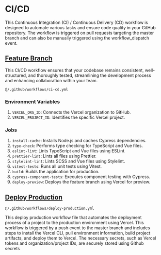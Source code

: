 # CI/CD

This Continuous Integration (CI) / Continuous Delivery (CD) workflow is designed to automate various tasks and ensure code quality in your GitHub repository. The workflow is triggered on pull requests targeting the master branch and can also be manually triggered using the workflow_dispatch event.

## [Feature Branch](https://resources.github.com/ci-cd/)

This CI/CD workflow ensures that your codebase remains consistent, well-structured, and thoroughly tested, streamlining the development process and enhancing collaboration within your team.

`@/.github/workflows/ci-cd.yml`

### Environment Variables

1. `VERCEL_ORG_ID`: Connects the Vercel organization to GitHub.
2. `VERCEL_PROJECT_ID`: Identifies the specific Vercel project.

### Jobs

1. `install-cache`: Installs Node.js and caches Cypress dependencies.
2. `type-check`: Performs type checking for TypeScript and Vue files.
3. `eslint-lint`: Lints TypeScript and Vue files using ESLint.
4. `prettier-lint`: Lints all files using Prettier.
5. `stylelint-lint`: Lints SCSS and Vue files using Stylelint.
6. `vitest-tests`: Runs all unit tests using Vitest.
7. `build`: Builds the application for production.
8. `cypress-component-tests`: Executes component testing with Cypress.
9. `deploy-preview`: Deploys the feature branch using Vercel for preview.

## [Deploy Production](https://vercel.com/docs/concepts/deployments/git)

`@/.github/workflows/deploy-production.yml`

This deploy production workflow file that automates the deployment process of a project to the production environment using Vercel. This workflow is triggered by a push event to the master branch and includes steps to install the Vercel CLI, pull environment information, build project artifacts, and deploy them to Vercel. The necessary secrets, such as Vercel tokens and organization/project IDs, are securely stored using Github secrets
